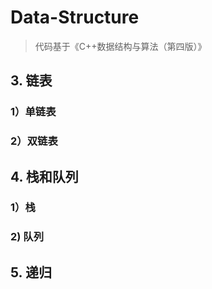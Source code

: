 # Data-Structure

> 代码基于《C++数据结构与算法（第四版）》

## 3. 链表

### 1）单链表

### 2）双链表

## 4. 栈和队列

### 1）栈

###  2) 队列

## 5. 递归



